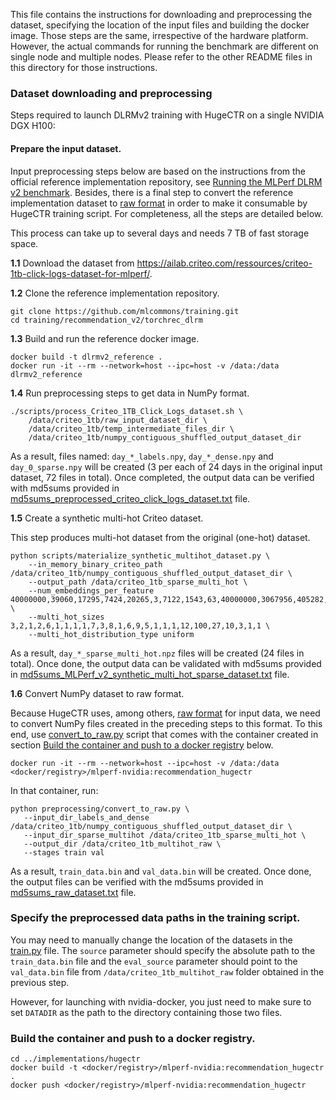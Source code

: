This file contains the instructions for downloading and preprocessing the dataset,
specifying the location of the input files and building the docker image. Those steps are the same,
irrespective of the hardware platform. However, the actual commands for running the benchmark are different 
on single node and multiple nodes. Please refer to the other README files in this directory for those instructions.

### Dataset downloading and preprocessing 

Steps required to launch DLRMv2 training with HugeCTR on a single NVIDIA DGX H100:

#### Prepare the input dataset.

Input preprocessing steps below are based on the instructions from the official reference implementation repository, see [Running the MLPerf DLRM v2 benchmark](https://github.com/mlcommons/training/tree/master/recommendation_v2/torchrec_dlrm#running-the-mlperf-dlrm-v2-benchmark). Besides, there is a final step to convert the reference implementation dataset to [raw format](https://nvidia-merlin.github.io/HugeCTR/main/api/python_interface.html#raw) in order to make it consumable by HugeCTR training script. For completeness, all the steps are detailed below.

This process can take up to several days and needs 7 TB of fast storage space.

**1.1** Download the dataset from https://ailab.criteo.com/ressources/criteo-1tb-click-logs-dataset-for-mlperf/.

**1.2** Clone the reference implementation repository.

```
git clone https://github.com/mlcommons/training.git
cd training/recommendation_v2/torchrec_dlrm
```

**1.3** Build and run the reference docker image.
```
docker build -t dlrmv2_reference .
docker run -it --rm --network=host --ipc=host -v /data:/data dlrmv2_reference
```

**1.4** Run preprocessing steps to get data in NumPy format.

```
./scripts/process_Criteo_1TB_Click_Logs_dataset.sh \
    /data/criteo_1tb/raw_input_dataset_dir \
    /data/criteo_1tb/temp_intermediate_files_dir \
    /data/criteo_1tb/numpy_contiguous_shuffled_output_dataset_dir
```
As a result, files named: `day_*_labels.npy`, `day_*_dense.npy` and `day_0_sparse.npy` will be created (3 per each of 24 days in the original input dataset, 72 files in total). Once completed, the output data can be verified with md5sums provided in [md5sums_preprocessed_criteo_click_logs_dataset.txt](https://github.com/mlcommons/training/blob/master/recommendation_v2/torchrec_dlrm/md5sums_preprocessed_criteo_click_logs_dataset.txt) file.

**1.5** Create a synthetic multi-hot Criteo dataset.

This step produces multi-hot dataset from the original (one-hot) dataset.

```
python scripts/materialize_synthetic_multihot_dataset.py \
    --in_memory_binary_criteo_path /data/criteo_1tb/numpy_contiguous_shuffled_output_dataset_dir \
    --output_path /data/criteo_1tb_sparse_multi_hot \
    --num_embeddings_per_feature 40000000,39060,17295,7424,20265,3,7122,1543,63,40000000,3067956,405282,10,2209,11938,155,4,976,14,40000000,40000000,40000000,590152,12973,108,36 \
    --multi_hot_sizes 3,2,1,2,6,1,1,1,1,7,3,8,1,6,9,5,1,1,1,12,100,27,10,3,1,1 \
    --multi_hot_distribution_type uniform
```

As a result, `day_*_sparse_multi_hot.npz` files will be created (24 files in total). Once done, the output data can be validated with md5sums provided in [md5sums_MLPerf_v2_synthetic_multi_hot_sparse_dataset.txt](https://github.com/mlcommons/training/blob/master/recommendation_v2/torchrec_dlrm/md5sums_MLPerf_v2_synthetic_multi_hot_sparse_dataset.txt) file.

**1.6** Convert NumPy dataset to raw format.

Because HugeCTR uses, among others, [raw format](https://nvidia-merlin.github.io/HugeCTR/main/api/python_interface.html#raw) for input data, we need to convert NumPy files created in the preceding steps to this format. To this end, use [convert_to_raw.py](preprocessing/convert_to_raw.py) script that comes with the container created in section [Build the container and push to a docker registry](#build-the-container-and-push-to-a-docker-registry) below.

```
docker run -it --rm --network=host --ipc=host -v /data:/data <docker/registry>/mlperf-nvidia:recommendation_hugectr
```
In that container, run:
```
python preprocessing/convert_to_raw.py \
   --input_dir_labels_and_dense /data/criteo_1tb/numpy_contiguous_shuffled_output_dataset_dir \
   --input_dir_sparse_multihot /data/criteo_1tb_sparse_multi_hot \
   --output_dir /data/criteo_1tb_multihot_raw \
   --stages train val
```

As a result, `train_data.bin` and `val_data.bin` will be created. Once done, the output files can be verified with the md5sums provided in [md5sums_raw_dataset.txt](preprocessing/md5sums_raw_dataset.txt) file.

### Specify the preprocessed data paths in the training script.

You may need to manually change the location of the datasets in the [train.py](train.py) file.
The `source` parameter should specify the absolute path to the `train_data.bin` file and the `eval_source`
parameter should point to the `val_data.bin` file from `/data/criteo_1tb_multihot_raw` folder obtained in the previous step.

However, for launching with nvidia-docker, you just need to make sure to set `DATADIR` as the path to the directory containing those two files.

### Build the container and push to a docker registry.

```
cd ../implementations/hugectr
docker build -t <docker/registry>/mlperf-nvidia:recommendation_hugectr .
docker push <docker/registry>/mlperf-nvidia:recommendation_hugectr
```
